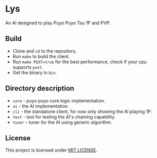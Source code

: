 # Lys
An AI designed to play Puyo Puyo Tsu 1P and PVP.

## Build
- Clone and `cd` to the repository.
- Run `make` to build the client.
- Run `make PEXT=true` for the best performance, check if your cpu supports `pext`.
- Get the binary in `bin`.

## Directory description
- `core` - puyo puyo core logic implementation.
- `ai` - the AI implementation.
- `cli` - the standalone client, for now only showing the AI playing 1P.
- `test` - tool for testing the AI's chaining capability.
- `tuner` - tuner for the AI using generic algorithm.

## License
This project is licensed under [MIT LICENSE](LICENSE).
